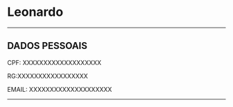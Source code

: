 #  Leonardo

---

## DADOS PESSOAIS

CPF: XXXXXXXXXXXXXXXXXXX


RG:XXXXXXXXXXXXXXXXX


EMAIL: XXXXXXXXXXXXXXXXXXXX


---